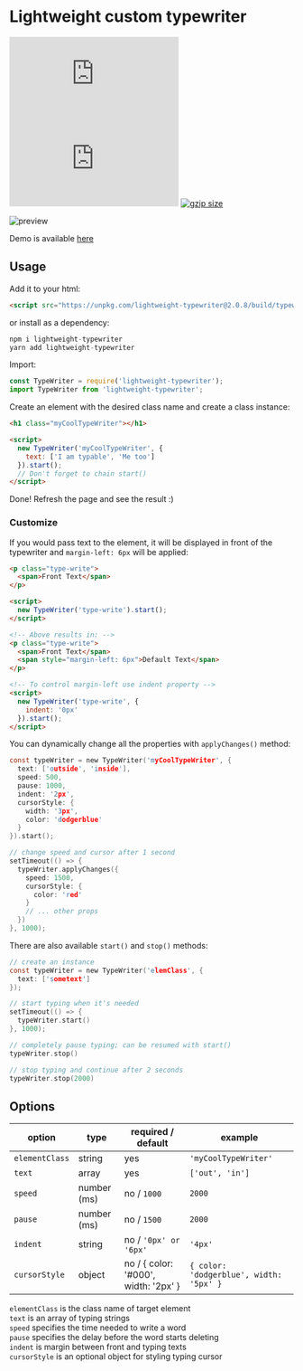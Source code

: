 # Lightweight custom typewriter

[![size](https://img.badgesize.io/shelooks16/Typewriter/master/dist/TypeWriter.min.js)](https://img.badgesize.io/shelooks16/Typewriter/master/build/typewriter.min.js)
[![gzip size](https://img.badgesize.io/shelooks16/Typewriter/master/dist/TypeWriter.min.js?compression=gzip)](https://img.badgesize.io/shelooks16/Typewriter/master/build/typewriter.min.js?compression=gzip)
[![gzip size](https://badge.fury.io/js/lightweight-typewriter.svg)](https://www.npmjs.com/package/lightweight-typewriter)

<img src="https://i.imgur.com/LWtAMy0.gif" alt="preview" />

Demo is available [here](https://lightweight-typewriter.surge.sh/)

## Usage

Add it to your html:

```html
<script src="https://unpkg.com/lightweight-typewriter@2.0.8/build/typewriter.min.js"></script>
```

or install as a dependency:

```js
npm i lightweight-typewriter
yarn add lightweight-typewriter
```

Import:

```js
const TypeWriter = require('lightweight-typewriter');
import TypeWriter from 'lightweight-typewriter';
```

Create an element with the desired class name and create a class instance:

```html
<h1 class="myCoolTypeWriter"></h1>

<script>
  new TypeWriter('myCoolTypeWriter', {
    text: ['I am typable', 'Me too']
  }).start();
  // Don't forget to chain start()
</script>
```

Done! Refresh the page and see the result :)

### Customize

If you would pass text to the element, it will be displayed in front of the typewriter and `margin-left: 6px` will be applied:

```html
<p class="type-write">
  <span>Front Text</span>
</p>

<script>
  new TypeWriter('type-write').start();
</script>

<!-- Above results in: -->
<p class="type-write">
  <span>Front Text</span>
  <span style="margin-left: 6px">Default Text</span>
</p>

<!-- To control margin-left use indent property -->
<script>
  new TypeWriter('type-write', {
    indent: '0px'
  }).start();
</script>
```

You can dynamically change all the properties with `applyChanges()` method:

```c
const typeWriter = new TypeWriter('myCoolTypeWriter', {
  text: ['outside', 'inside'],
  speed: 500,
  pause: 1000,
  indent: '2px',
  cursorStyle: {
    width: '3px',
    color: 'dodgerblue'
  }
}).start();

// change speed and cursor after 1 second
setTimeout(() => {
  typeWriter.applyChanges({
    speed: 1500,
    cursorStyle: {
      color: 'red'
    }
    // ... other props
  })
}, 1000);
```

There are also available `start()` and `stop()` methods:

```c
// create an instance
const typeWriter = new TypeWriter('elemClass', {
  text: ['sometext']
});

// start typing when it's needed
setTimeout(() => {
  typeWriter.start()
}, 1000);

// completely pause typing; can be resumed with start()
typeWriter.stop()

// stop typing and continue after 2 seconds
typeWriter.stop(2000)
```

## Options

| option         | type        | required / default                   | example                                 |
| -------------- | ----------- | ------------------------------------ | --------------------------------------- |
| `elementClass` | string      | yes                                  | `'myCoolTypeWriter'`                    |
| `text`         | array       | yes                                  | `['out', 'in']`                         |
| `speed`        | number (ms) | no / `1000`                          | `2000`                                  |
| `pause`        | number (ms) | no / `1500`                          | `2000`                                  |
| `indent`       | string      | no / `'0px' or '6px'`                | `'4px'`                                 |
| `cursorStyle`  | object      | no / { color: '#000', width: '2px' } | `{ color: 'dodgerblue', width: '5px' }` |

`elementClass` is the class name of target element \
`text` is an array of typing strings\
`speed` specifies the time needed to write a word\
`pause` specifies the delay before the word starts deleting\
`indent` is margin between front and typing texts \
`cursorStyle` is an optional object for styling typing cursor
